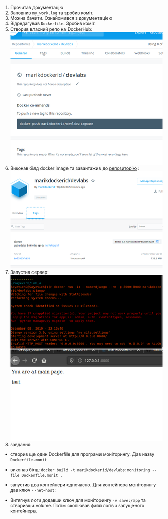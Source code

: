 1. Прочитав документацію
2. Заповнив `my_work.log` та зробив коміт.
3. Можна бачити. Ознайомився з документацією
4. Відредагував `Dockerfile`. Зробив коміт.
5. Створив власний репо на DockerHub:
![](img/dockerhub.png)
6. Виконав білд docker image та завантажив до [репозиторію](https://hub.docker.com/r/marikdockerid/devlabs) :
![](img/firstpush.png)
7. Запустив сервер:
![](img/dockerun.png)
![](img/website-works.png)
8. завдання:
* створив ще один Dockerfile для програми моніторингу. Дав назву `Dockerfile.monit`
* виконав білд: `docker build -t marikdockerid/devlabs:monitoring --file Dockerfile.monit .`
* запустив два контейнери одночасно. Для контейнера моніторингу дав ключ `--net=host`:

* Витягнув логи додавши ключ для моніторингу `-v save:/app` та створивши volume. Потім скопіював файл логів з запущеного контейнера.